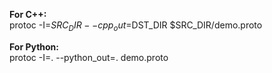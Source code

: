 **For C++:**  
protoc -I=$SRC_DIR --cpp_out=$DST_DIR $SRC_DIR/demo.proto

**For Python:**  
protoc -I=. --python_out=. demo.proto